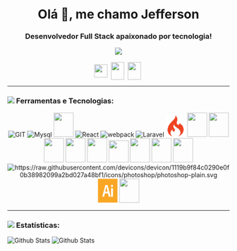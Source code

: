 <div align="center">
<h1>Olá 👋, me chamo Jefferson</h1>
<h3>Desenvolvedor  Full Stack apaixonado por tecnologia! </h3>
<img src="https://media4.giphy.com/media/RbDKaczqWovIugyJmW/giphy.gif" />
</div>
<p align="center">
<a href="https://www.linkedin.com/in/jeffe-oliveira/" target="_blank"><img align="center" src="https://cdn.jsdelivr.net/npm/simple-icons@3.0.1/icons/linkedin.svg" height="30" width="30" /></a>&nbsp;
<a href="http://discord.com/users/Jeffebido#8637" target="_blank"><img align="center" src="https://cdn.jsdelivr.net/npm/simple-icons@3.0.1/icons/discord.svg" height="40" width="30" /></a>&nbsp;
<a href="mailto:jeffebido@gmail.com" target="_blank"><img align="center" src="https://cdn.jsdelivr.net/npm/simple-icons@3.0.1/icons/gmail.svg" height="40" width="30" /></a>&nbsp;
</p>

---

###  <img src='https://media3.giphy.com/media/j5zY9FKGwp1YVZ2YFV/giphy.gif' width='25' /> Ferramentas e Tecnologias: 

<p align="center">
<img src="https://www.vectorlogo.zone/logos/git-scm/git-scm-icon.svg" alt="GIT" width="55" height="55"/>
<img src="https://www.vectorlogo.zone/logos/mysql/mysql-icon.svg" alt="Mysql" width="45" height="55"/>
<img src="https://www.vectorlogo.zone/logos/postgresql/postgresql-icon.svg" alt="" width="45" height="55"/>
<img src="https://www.vectorlogo.zone/logos/reactjs/reactjs-icon.svg" alt="React" width="45" height="55"/>
<img src="https://www.vectorlogo.zone/logos/js_webpack/js_webpack-icon.svg" alt="webpack" width="45" height="55"/>
<img src="https://www.vectorlogo.zone/logos/laravel/laravel-icon.svg" alt="Laravel" width="45" height="55"/>
<img src="https://raw.githubusercontent.com/devicons/devicon/1119b9f84c0290e0f0b38982099a2bd027a48bf1/icons/codeigniter/codeigniter-plain.svg" alt="Codeigniter" width="45" height="50"/>
<img src="https://www.vectorlogo.zone/logos/gnu_bash/gnu_bash-icon.svg" alt="" width="45" height="55"/>
<img src="https://raw.githubusercontent.com/manuelbieh/logo-file-icons/6a172ce5a46ecfafe5db7f2ec624f4602cde9b8e/icons/php2.svg" alt="" width="45" height="55"/>
<img src="https://www.vectorlogo.zone/logos/amazon_aws/amazon_aws-icon.svg" alt="" width="45" height="55"/>
<img src="https://www.vectorlogo.zone/logos/w3_html5/w3_html5-icon.svg" alt="" width="45" height="55"/>
<img src="https://www.vectorlogo.zone/logos/w3_css/w3_css-icon.svg" alt="" width="45" height="55"/>
<img src="https://raw.githubusercontent.com/detain/svg-logos/780f25886640cef088af994181646db2f6b1a3f8/svg/javascript-1.svg" alt="" width="45" height="50"/>
<img src="https://upload.vectorlogo.zone/logos/getbootstrap/images/987f8f6c-263a-47b1-a85d-853cfca215d9.svg" alt="" width="45" height="55"/>
<img src="https://www.vectorlogo.zone/logos/apache/apache-icon.svg" alt="" width="45" height="55"/>
<img src="https://www.vectorlogo.zone/logos/wordpress/wordpress-icon.svg" alt="" width="45" height="55"/>
<img src="" alt="https://raw.githubusercontent.com/devicons/devicon/1119b9f84c0290e0f0b38982099a2bd027a48bf1/icons/photoshop/photoshop-plain.svg" width="45" height="55"/>
<img src="https://raw.githubusercontent.com/devicons/devicon/1119b9f84c0290e0f0b38982099a2bd027a48bf1/icons/illustrator/illustrator-plain.svg" alt="" width="45" height="55"/>
<img src="https://upload.wikimedia.org/wikipedia/commons/thumb/f/f1/CorelDraw_logo.svg/100px-CorelDraw_logo.svg.png?20190424215307" alt="" width="45" height="55"/>
</p>


---

###  <img src='https://media1.giphy.com/media/du3J3cXyzhj75IOgvA/giphy.gif' width='25' /> Estatísticas: 

![Github Stats](https://github-readme-stats.vercel.app/api?username=jeffebido&bg_color=30,e96443,904e95&title_color=fff&text_color=fff&card_width=300&&hide=stars)
![Github Stats](https://github-readme-stats.vercel.app/api/top-langs?username=jeffebido&bg_color=30,e96443,904e95&title_color=fff&text_color=fff&card_width=250&&langs_count=6&layout=compact)


